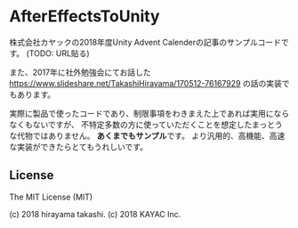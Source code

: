 # AfterEffectsToUnity

株式会社カヤックの2018年度Unity Advent Calenderの記事のサンプルコードです。
(TODO: URL貼る)

また、2017年に社外勉強会にてお話した
https://www.slideshare.net/TakashiHirayama/170512-76167929
の話の実装でもあります。

実際に製品で使ったコードであり、制限事項をわきまえた上であれば実用にならなくもないですが、
不特定多数の方に使っていただくことを想定したまっとうな代物ではありません。
**あくまでもサンプル**です。
より汎用的、高機能、高速な実装ができたらとてもうれしいです。

License
--------

The MIT License (MIT)

(c) 2018 hirayama takashi. (c) 2018 KAYAC Inc.
